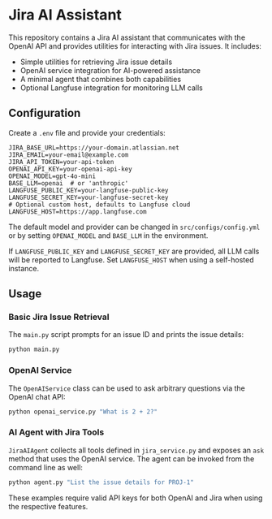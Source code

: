 # Jira AI Assistant

This repository contains a Jira AI assistant that communicates with the OpenAI API and provides utilities for interacting with Jira issues. It includes:

- Simple utilities for retrieving Jira issue details
- OpenAI service integration for AI-powered assistance
- A minimal agent that combines both capabilities
- Optional Langfuse integration for monitoring LLM calls

## Configuration

Create a `.env` file and provide your credentials:

```
JIRA_BASE_URL=https://your-domain.atlassian.net
JIRA_EMAIL=your-email@example.com
JIRA_API_TOKEN=your-api-token
OPENAI_API_KEY=your-openai-api-key
OPENAI_MODEL=gpt-4o-mini
BASE_LLM=openai  # or 'anthropic'
LANGFUSE_PUBLIC_KEY=your-langfuse-public-key
LANGFUSE_SECRET_KEY=your-langfuse-secret-key
# Optional custom host, defaults to Langfuse cloud
LANGFUSE_HOST=https://app.langfuse.com
```

The default model and provider can be changed in `src/configs/config.yml` or by setting `OPENAI_MODEL` and `BASE_LLM` in the environment.

If `LANGFUSE_PUBLIC_KEY` and `LANGFUSE_SECRET_KEY` are provided, all LLM calls
will be reported to Langfuse. Set `LANGFUSE_HOST` when using a self-hosted
instance.

## Usage

### Basic Jira Issue Retrieval

The `main.py` script prompts for an issue ID and prints the issue details:

```bash
python main.py
```

### OpenAI Service

The `OpenAIService` class can be used to ask arbitrary questions via the OpenAI chat API:

```bash
python openai_service.py "What is 2 + 2?"
```

### AI Agent with Jira Tools

`JiraAIAgent` collects all tools defined in `jira_service.py` and exposes an `ask` method that uses the OpenAI service. The agent can be invoked from the command line as well:

```bash
python agent.py "List the issue details for PROJ-1"
```

These examples require valid API keys for both OpenAI and Jira when using the respective features.
